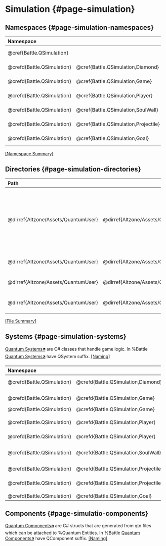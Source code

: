 # Simulation {#page-simulation}

## Namespaces {#page-simulation-namespaces}

|  Namespace                                                       || Description                              |
| :------------------------- | :----------------------------------- | :--------------------------------------- |
| @cref{Battle.QSimulation}                                        || @copybrief Battle.QSimulation            |
| @crefd{Battle.QSimulation} | @cref{Battle.QSimulation,Diamond}    | @copybrief Battle.QSimulation.Diamond    |
| @crefd{Battle.QSimulation} | @cref{Battle.QSimulation,Game}       | @copybrief Battle.QSimulation.Game       |
| @crefd{Battle.QSimulation} | @cref{Battle.QSimulation,Player}     | @copybrief Battle.QSimulation.Player     |
| @crefd{Battle.QSimulation} | @cref{Battle.QSimulation,SoulWall}   | @copybrief Battle.QSimulation.SoulWall   |
| @crefd{Battle.QSimulation} | @cref{Battle.QSimulation,Projectile} | @copybrief Battle.QSimulation.Projectile |
| @crefd{Battle.QSimulation} | @cref{Battle.QSimulation,Goal}       | @copybrief Battle.QSimulation.Goal       |

[[Namespace Summary]](#index-namespace-summary)

## Directories {#page-simulation-directories}

|  Path                                                                                                                                              ||| Description                                                                                      |
| :---------------------------------- | :--------------------------------------------- | :------------------------------------------------------------ | :----------------------------------------------------------------------------------------------- |
| @dirref{Altzone/Assets/QuantumUser} | @dirref{Altzone/Assets/QuantumUser,Simulation}                                                                || Game Simulation Logic Directory.<br/>Contains deterministic %Quantum Simulation logic and state. |
| @dirref{Altzone/Assets/QuantumUser} | @dirref{Altzone/Assets/QuantumUser,Simulation} | @dirref{Altzone/Assets/QuantumUser/Simulation,Battle/Scripts} | Simulation %Battle C# Script                                                                     |
| @dirref{Altzone/Assets/QuantumUser} | @dirref{Altzone/Assets/QuantumUser,Simulation} | Battle/Qtn/                                                   | Simulation %Battle QTN files                                                                     |
| @dirref{Altzone/Assets/QuantumUser} | @dirref{Altzone/Assets/QuantumUser,Simulation} | @dirref{Altzone/Assets/QuantumUser/Simulation,Generated}      | Generated Simulation scripts                                                                     |

[[File Summary]](#index-file-summary)

## Systems {#page-simulation-systems}

[Quantum Systems🡵] are C# classes that handle game logic.
In %Battle [Quantum Systems🡵] have QSystem suffix. [[Naming]](#index-naming)

|  Namespace                                                        || Class                                                               | Description                                                             |
| :------------------------- | :------------------------------------ | :------------------------------------------------------------------ | :---------------------------------------------------------------------- |
| @crefd{Battle.QSimulation} | @crefd{Battle.QSimulation,Diamond}    | @cref{Battle.QSimulation.Diamond,BattleDiamondQSystem}              | @copybrief Battle.QSimulation.Diamond.BattleDiamondQSystem                 |
|                                                                                                                                                                                                                 ||||
| @crefd{Battle.QSimulation} | @crefd{Battle.QSimulation,Game}       | @cref{Battle.QSimulation.Game,BattleGameControlQSystem}             | @copybrief Battle.QSimulation.Game.BattleGameControlQSystem             |
| @crefd{Battle.QSimulation} | @crefd{Battle.QSimulation,Game}       | @cref{Battle.QSimulation.Game,BattleCollisionQSystem}               | @copybrief Battle.QSimulation.Game.BattleCollisionQSystem               |
|                                                                                                                                                                                                                 ||||
| @crefd{Battle.QSimulation} | @crefd{Battle.QSimulation,Player}     | @cref{Battle.QSimulation.Player,BattlePlayerJoinQSystem}            | @copybrief Battle.QSimulation.Player.BattlePlayerJoinQSystem            |
| @crefd{Battle.QSimulation} | @crefd{Battle.QSimulation,Player}     | @cref{Battle.QSimulation.Player,BattlePlayerMovementQSystem}        | @copybrief Battle.QSimulation.Player.BattlePlayerMovementQSystem        |
|                                                                                                                                                                                                                 ||||
| @crefd{Battle.QSimulation} | @crefd{Battle.QSimulation,SoulWall}   | @cref{Battle.QSimulation.SoulWall,BattleSoulWallQSystem}            | @copybrief Battle.QSimulation.SoulWall.BattleSoulWallQSystem            |
|                                                                                                                                                                                                                 ||||
| @crefd{Battle.QSimulation} | @crefd{Battle.QSimulation,Projectile} | @cref{Battle.QSimulation.Projectile,BattleProjectileSpawnerQSystem} | @copybrief Battle.QSimulation.Projectile.BattleProjectileSpawnerQSystem |
| @crefd{Battle.QSimulation} | @crefd{Battle.QSimulation,Projectile} | @cref{Battle.QSimulation.Projectile,BattleProjectileQSystem}        | @copybrief Battle.QSimulation.Projectile.BattleProjectileQSystem        |
|                                                                                                                                                                                                                 ||||
| @crefd{Battle.QSimulation} | @crefd{Battle.QSimulation,Goal}       | @cref{Battle.QSimulation.Goal,BattleGoalQSystem}                    | @copybrief Battle.QSimulation.Goal.BattleGoalQSystem                    |

## Components {#page-simulatio-components}

[Quantum Components🡵] are C# structs that are generated from qtn files which can be attached to %Quantum Entities.
In %Battle [Quantum Components🡵] have QComponent suffix. [[Naming]](#index-naming)

[Quantum Systems🡵]:    https://doc.photonengine.com/quantum/current/manual/quantum-ecs/systems
[Quantum Components🡵]: https://doc.photonengine.com/quantum/current/manual/quantum-ecs/dsl
